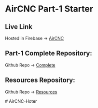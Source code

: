 # AirCNC Part-1 Starter

## Live Link
Hosted in Firebase -> [AirCNC](https://aircnc-68403.web.app/)

## Part-1 Complete Repository:
Github Repo -> [Complete](https://github.com/shakilahmedatik/aircnc-part1-complete)

## Resources Repository:
Github Repo -> [Resources](https://github.com/shakilahmedatik/aircnc-resources)


#   A i r C N C - H o t e r  
 